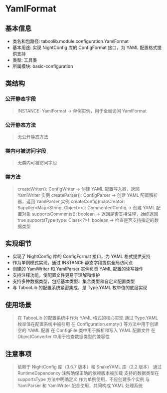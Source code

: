 # YamlFormat
## 基本信息
- 类名和包路径: taboolib.module.configuration.YamlFormat
- 基本用途: 实现 NightConfig 库的 ConfigFormat 接口，为 YAML 配置格式提供支持
- 类型: 工具类
- 所属模块: basic-configuration

## 类结构
### 公开静态字段
> INSTANCE: YamlFormat -> 单例实例，用于全局访问 YamlFormat

### 公开静态方法
> 无公开静态方法

### 类内可被访问字段
> 无类内可被访问字段

### 类方法
> createWriter(): ConfigWriter -> 创建 YAML 配置写入器，返回 YamlWriter 实例
> createParser(): ConfigParser<CommentedConfig> -> 创建 YAML 配置解析器，返回 YamlParser 实例
> createConfig(mapCreator: Supplier<Map<String, Object>>): CommentedConfig -> 创建 YAML 配置对象
> supportsComments(): boolean -> 返回是否支持注释，始终返回 true
> supportsType(type: Class<?>): boolean -> 检查是否支持指定的数据类型

## 实现细节
- 实现了 NightConfig 库的 ConfigFormat 接口，为 YAML 格式提供支持
- 作为单例模式实现，通过 INSTANCE 静态字段提供全局访问点
- 创建的 YamlWriter 和 YamlParser 实例负责 YAML 配置的读写操作
- 支持注释功能，使配置文件更易于理解和维护
- 支持多种数据类型，包括基本类型、集合类型和自定义配置类型
- 与 TabooLib 的配置系统紧密集成，是 Type.YAML 枚举值的底层实现

## 使用场景
> 在 TabooLib 的配置系统中作为 YAML 格式的核心实现
> 通过 Type.YAML 枚举值在配置系统中被引用
> 在 Configuration.empty() 等方法中用于创建空的 YAML 配置
> 在 ConfigFile 类中用于解析和写入 YAML 配置文件
> 在 ObjectConverter 中用于检查数据类型的兼容性

## 注意事项
> 依赖于 NightConfig 库（3.6.7 版本）和 SnakeYAML 库（2.2 版本）
> 通过 RuntimeDependency 注解确保正确的依赖版本被加载
> 支持的数据类型在 supportsType 方法中明确定义
> 作为单例使用，不应创建多个实例
> 与 YamlParser 和 YamlWriter 配合使用，共同构成 YAML 处理系统

